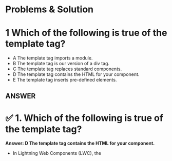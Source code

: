 # Problems & Solution

# 1 Which of the following is true of the template tag?

* A The template tag imports a module.
* B The template tag is our version of a div tag.
* C The template tag replaces standard components.
* D The template tag contains the HTML for your component.
* E The template tag inserts pre-defined elements.

## ANSWER

# ✅ 1. Which of the following is true of the template tag?

**Answer: D The template tag contains the HTML for your component.**

* In Lightning Web Components (LWC), the <template> tag wraps all the HTML.

* It serves as the root for the component’s markup and enables you to use directives like if:true, for:each, etc.

# 2 What do you have to include in a component's JavaScript file?

* A @api
* B An import statement with the LightningElement wrapper and an export statement with your class name
* C A template tag
* D An import statement with a file path and an export statement with your class name
* E An import statement with the LightningElement wrapper and an export statement that defines your class with the same name as the JavaScript file

## ANSWER

# ✅ 2. What do you have to include in a component's JavaScript file?

**Answer: B An import statement with the LightningElement wrapper and an export statement with your class name**

* Standard format looks like this: 

``` js
import { LightningElement } from 'lwc';

export default class MyComponentName extends LightningElement {}
```
* Class name must match the JavaScript file name (e.g., myComponent.js should define class MyComponent).

